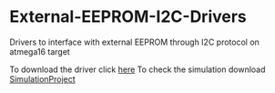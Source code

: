 # External-EEPROM-I2C-Drivers
Drivers to interface with external EEPROM through I2C protocol on atmega16 target

To download the driver click [here](https://github.com/BeshoyAnwar/External-EEPROM-I2C-Drivers/archive/master.zip)
To check the simulation download [SimulationProject](https://github.com/BeshoyAnwar/External-EEPROM-I2C-Drivers/raw/master/External_EEPROM_I2C.pdsprj)
